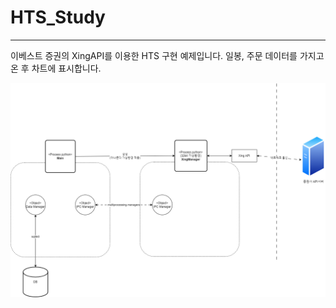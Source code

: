 # HTS_Study


 ---
이베스트 증권의 XingAPI를 이용한 HTS 구현 예제입니다.
일봉, 주문 데이터를 가지고 온 후 차트에 표시합니다.

![234429341-17c524eb-1785-4da4-9c0c-9123e6e48108](https://github.com/O-H-S/HTS_Study/blob/main/diagram.drawio.png?raw=true)
